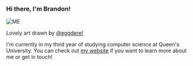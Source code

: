 ### Hi there, I'm Brandon! 

<img src = "https://i.imgur.com/yd5cuAZ.png" alt = "ME">

Lovely art drawn by [@eggdere!](https://eggdere.carrd.co/)

I'm currently in my third year of studying computer science at Queen's University. You can check out [my website](http://yebrandon.com) if you want to learn more about me or get in touch!
